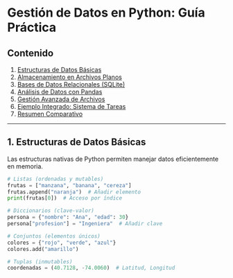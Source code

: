 # Gestión de Datos en Python: Guía Práctica

## Contenido
1. [Estructuras de Datos Básicas](#1-estructuras-de-datos-básicas)
2. [Almacenamiento en Archivos Planos](#2-almacenamiento-en-archivos-planos)
3. [Bases de Datos Relacionales (SQLite)](#3-bases-de-datos-relacionales-sqlite)
4. [Análisis de Datos con Pandas](#4-análisis-de-datos-con-pandas)
5. [Gestión Avanzada de Archivos](#5-gestión-avanzada-de-archivos)
6. [Ejemplo Integrado: Sistema de Tareas](#6-ejemplo-integrado-sistema-de-tareas)
7. [Resumen Comparativo](#7-resumen-comparativo)

---

## 1. Estructuras de Datos Básicas
Las estructuras nativas de Python permiten manejar datos eficientemente en memoria.

```python
# Listas (ordenadas y mutables)
frutas = ["manzana", "banana", "cereza"]
frutas.append("naranja")  # Añadir elemento
print(frutas[0])  # Acceso por índice

# Diccionarios (clave-valor)
persona = {"nombre": "Ana", "edad": 30}
persona["profesion"] = "Ingeniera"  # Añadir clave

# Conjuntos (elementos únicos)
colores = {"rojo", "verde", "azul"}
colores.add("amarillo")

# Tuplas (inmutables)
coordenadas = (40.7128, -74.0060)  # Latitud, Longitud
